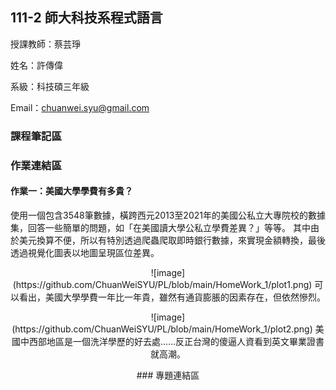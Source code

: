 ## 111-2 師大科技系程式語言
授課教師：蔡芸琤</p>
姓名：許傳偉</p>
系級：科技碩三年級</p>
Email：<chuanwei.syu@gmail.com></p>
### 課程筆記區
### 作業連結區
#### 作業一：美國大學學費有多貴？
使用一個包含3548筆數據，橫跨西元2013至2021年的美國公私立大專院校的數據集，回答一些簡單的問題，如「在美國讀大學公私立學費差異？」等等。
其中由於美元換算不便，所以有特別透過爬蟲爬取即時銀行數據，來實現金額轉換，最後透過視覺化圖表以地圖呈現區位差異。</p>
<div align=center>![image](https://github.com/ChuanWeiSYU/PL/blob/main/HomeWork_1/plot1.png)
可以看出，美國大學學費一年比一年貴，雖然有通貨膨脹的因素存在，但依然慘烈。</p>
![image](https://github.com/ChuanWeiSYU/PL/blob/main/HomeWork_1/plot2.png)
美國中西部地區是一個洗洋學歷的好去處……反正台灣的傻逼人資看到英文畢業證書就高潮。</p>
### 專題連結區
